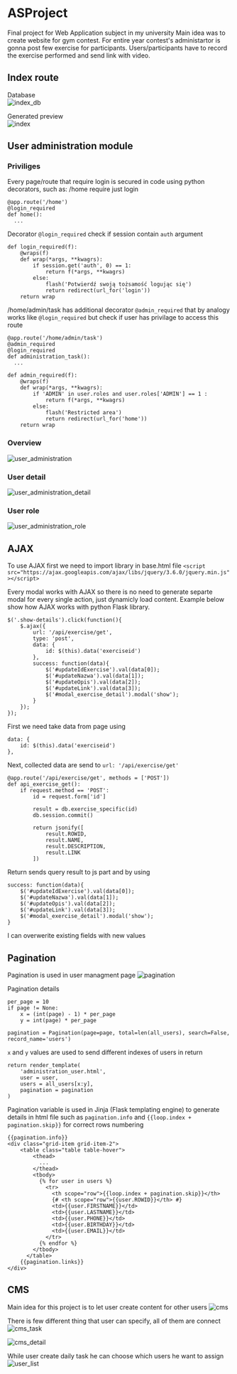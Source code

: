 # ASProject

Final project for Web Application subject in my university
Main idea was to create website for gym contest. For entire year contest's administartor is gonna post few exercise for participants. 
Users/participants have to record the exercise performed and send link with video.

## Index route
Database  
![index_db](https://github.com/P4llix/ASProject/blob/main/docs/DB_index.PNG)

Generated preview  
![index](https://github.com/P4llix/ASProject/blob/main/docs/index.png)

## User administration module
### Priviliges
Every page/route that require login is secured in code using python decorators, such as:
/home require just login
```
@app.route('/home')
@login_required
def home():
  ...
```

Decorator ```@login_required``` check if session contain ```auth``` argument
```
def login_required(f):
    @wraps(f)
    def wrap(*args, **kwagrs):
        if session.get('auth', 0) == 1:
            return f(*args, **kwagrs)
        else:
            flash('Potwierdź swoją tożsamość logując się')
            return redirect(url_for('login'))
    return wrap
```


/home/admin/task has additional decorator ```@admin_required``` that by analogy works like ```@login_required``` but check if user has privilage to access this route
```
@app.route('/home/admin/task')
@admin_required
@login_required
def administration_task():
  ...
```

```
def admin_required(f):
    @wraps(f)
    def wrap(*args, **kwagrs):
        if 'ADMIN' in user.roles and user.roles['ADMIN'] == 1 :
            return f(*args, **kwagrs)
        else:
            flash('Restricted area')
            return redirect(url_for('home'))
    return wrap
```

### Overview
![user_administration](https://github.com/P4llix/ASProject/blob/main/docs/user_administration.PNG)

### User detail
![user_administration_detail](https://github.com/P4llix/ASProject/blob/main/docs/user_administration_detail.PNG)

### User role
![user_administration_role](https://github.com/P4llix/ASProject/blob/main/docs/user_administration_role.PNG)

## AJAX
To use AJAX first we need to import library in base.html file
```<script src="https://ajax.googleapis.com/ajax/libs/jquery/3.6.0/jquery.min.js"></script>```

Every modal works with AJAX so there is no need to generate separte modal for every single action, just dynamicly load content.
Example below show how AJAX works with python Flask library.
```
$('.show-details').click(function(){
    $.ajax({
        url: '/api/exercise/get',
        type: 'post',
        data: {
            id: $(this).data('exerciseid')
        },
        success: function(data){
            $('#updateIdExercise').val(data[0]);
            $('#updateNazwa').val(data[1]);
            $('#updateOpis').val(data[2]);
            $('#updateLink').val(data[3]);
            $('#modal_exercise_detail').modal('show');
        }
    });
});
```

First we need take data from page using 
```
data: {
    id: $(this).data('exerciseid')
},
```

Next, collected data are send to ```url: '/api/exercise/get'```

```
@app.route('/api/exercise/get', methods = ['POST'])
def api_exercise_get():
    if request.method == 'POST':
        id = request.form['id']

        result = db.exercise_specific(id)
        db.session.commit()

        return jsonify([
            result.ROWID, 
            result.NAME, 
            result.DESCRIPTION, 
            result.LINK
        ])
```
Return sends query result to js part and by using 
```
success: function(data){
    $('#updateIdExercise').val(data[0]);
    $('#updateNazwa').val(data[1]);
    $('#updateOpis').val(data[2]);
    $('#updateLink').val(data[3]);
    $('#modal_exercise_detail').modal('show');
}
```
I can overwerite existing fields with new values

## Pagination
Pagination is used in user managment page
![pagination](https://github.com/P4llix/ASProject/blob/main/docs/pagination.PNG)

Pagination details
```
per_page = 10
if page != None:
    x = (int(page) - 1) * per_page
    y = int(page) * per_page

pagination = Pagination(page=page, total=len(all_users), search=False, record_name='users')
```

```x``` and ```y``` values are used to send different indexes of users in return
```
return render_template(
    'administration_user.html', 
    user = user, 
    users = all_users[x:y],
    pagination = pagination
)
```
Pagination variable is used in Jinja (Flask templating engine) to generate details in html file such as ```pagination.info``` and ```{{loop.index + pagination.skip}}``` for correct rows numbering
```
{{pagination.info}}
<div class="grid-item grid-item-2">
    <table class="table table-hover">
        <thead>
          ...
        </thead>
        <tbody>
          {% for user in users %}
            <tr>
              <th scope="row">{{loop.index + pagination.skip}}</th>
              {# <th scope="row">{{user.ROWID}}</th> #}
              <td>{{user.FIRSTNAME}}</td>
              <td>{{user.LASTNAME}}</td>
              <td>{{user.PHONE}}</td>
              <td>{{user.BIRTHDAY}}</td>
              <td>{{user.EMAIL}}</td>
            </tr>
          {% endfor %}
        </tbody>
      </table>
    {{pagination.links}}
</div>
```

## CMS
Main idea for this project is to let user create content for other users
![cms](https://github.com/P4llix/ASProject/blob/main/docs/cms.PNG)

There is few different thing that user can specify, all of them are connect
![cms_task](https://github.com/P4llix/ASProject/blob/main/docs/cms_task.PNG)

![cms_detail](https://github.com/P4llix/ASProject/blob/main/docs/cms_detail.png)

While user create daily task he can choose which users he want to assign 
![user_list](https://github.com/P4llix/ASProject/blob/main/docs/user_list.png)


